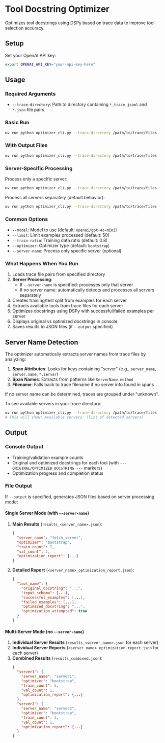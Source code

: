 # Tool Docstring Optimizer

Optimizes tool docstrings using DSPy based on trace data to improve tool selection accuracy.

## Setup

Set your OpenAI API key:
```bash
export OPENAI_API_KEY="your-api-key-here"
```

## Usage

### Required Arguments
- `--trace-directory`: Path to directory containing `*_trace.jsonl` and `*.json` file pairs

### Basic Run
```bash
uv run python optimizer_cli.py --trace-directory /path/to/trace/files
```

### With Output Files
```bash
uv run python optimizer_cli.py --trace-directory /path/to/trace/files --output results.json
```

### Server-Specific Processing
Process only a specific server:
```bash
uv run python optimizer_cli.py --trace-directory /path/to/trace/files --server-name "fetch_server" --output results.json
```

Process all servers separately (default behavior):
```bash
uv run python optimizer_cli.py --trace-directory /path/to/trace/files --output results.json
```

### Common Options
- `--model`: Model to use (default: `openai/gpt-4o-mini`)
- `--limit`: Limit examples processed (default: 50)
- `--train-ratio`: Training data ratio (default: 0.8)
- `--optimizer`: Optimizer type (default: `bootstrap`)
- `--server-name`: Process only specific server (optional)

### What Happens When You Run
1. Loads trace file pairs from specified directory
2. **Server Processing**: 
   - If `--server-name` is specified: processes only that server
   - If no server name: automatically detects and processes all servers separately
3. Creates training/test split from examples for each server
4. Extracts available tools from trace files for each server
5. Optimizes docstrings using DSPy with successful/failed examples per server
6. Displays original vs optimized docstrings in console
7. Saves results to JSON files (if `--output` specified)

## Server Name Detection

The optimizer automatically extracts server names from trace files by analyzing:

1. **Span Attributes**: Looks for keys containing "server" (e.g., `server_name`, `server.name`, `*.server`)
2. **Span Names**: Extracts from patterns like `ServerName.method`
3. **Filename**: Falls back to trace filename if no server info found in spans

If no server name can be determined, traces are grouped under "unknown".

To see available servers in your trace directory:
```bash
uv run python optimizer_cli.py --trace-directory /path/to/trace/files --server-name "nonexistent"
# This will show: Available servers: [list of detected servers]
```

## Output

### Console Output
- Training/validation example counts
- Original and optimized docstrings for each tool (with `--- ORIGINAL/OPTIMIZED DOCSTRING ---` markers)
- Optimization progress and completion status

### File Output
If `--output` is specified, generates JSON files based on server processing mode:

#### Single Server Mode (with `--server-name`)
1. **Main Results** (`results_<server_name>.json`):
   ```json
   {
     "server_name": "fetch_server",
     "optimizer": "bootstrap", 
     "train_count": 7,
     "val_count": 2,
     "optimization_report": {...}
   }
   ```

2. **Detailed Report** (`<server_name>_optimization_report.json`):
   ```json
   {
     "tool_name": {
       "original_docstring": "...",
       "input_schema": {...},
       "successful_examples": [...],
       "failed_examples": [...],
       "optimized_docstring": "...",
       "optimization_attempted": true
     }
   }
   ```

#### Multi-Server Mode (no `--server-name`)
1. **Individual Server Results** (`results_<server_name>.json` for each server)
2. **Individual Server Reports** (`<server_name>_optimization_report.json` for each server)  
3. **Combined Results** (`results_combined.json`):
   ```json
   {
     "server1": {
       "server_name": "server1",
       "optimizer": "bootstrap",
       "train_count": 5,
       "val_count": 1,
       "optimization_report": {...}
     },
     "server2": {
       "server_name": "server2", 
       "optimizer": "bootstrap",
       "train_count": 3,
       "val_count": 1,
       "optimization_report": {...}
     }
   }
   ```